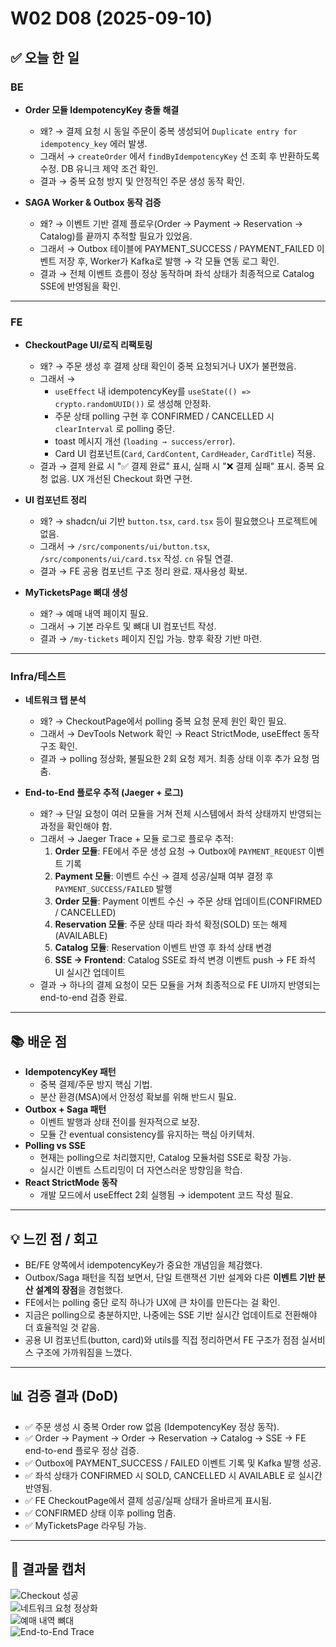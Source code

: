 # W02 D08 (2025-09-10)

## ✅ 오늘 한 일

### BE
- **Order 모듈 IdempotencyKey 충돌 해결**
  - 왜? → 결제 요청 시 동일 주문이 중복 생성되어 `Duplicate entry for idempotency_key` 에러 발생.  
  - 그래서 → `createOrder` 에서 `findByIdempotencyKey` 선 조회 후 반환하도록 수정. DB 유니크 제약 조건 확인.  
  - 결과 → 중복 요청 방지 및 안정적인 주문 생성 동작 확인.

- **SAGA Worker & Outbox 동작 검증**
  - 왜? → 이벤트 기반 결제 플로우(Order → Payment → Reservation → Catalog)를 끝까지 추적할 필요가 있었음.  
  - 그래서 → Outbox 테이블에 PAYMENT_SUCCESS / PAYMENT_FAILED 이벤트 저장 후, Worker가 Kafka로 발행 → 각 모듈 연동 로그 확인.  
  - 결과 → 전체 이벤트 흐름이 정상 동작하며 좌석 상태가 최종적으로 Catalog SSE에 반영됨을 확인.

---

### FE
- **CheckoutPage UI/로직 리팩토링**
  - 왜? → 주문 생성 후 결제 상태 확인이 중복 요청되거나 UX가 불편했음.  
  - 그래서 → 
    - `useEffect` 내 idempotencyKey를 `useState(() => crypto.randomUUID())` 로 생성해 안정화.  
    - 주문 상태 polling 구현 후 CONFIRMED / CANCELLED 시 `clearInterval` 로 polling 중단.  
    - toast 메시지 개선 (`loading → success/error`).  
    - Card UI 컴포넌트(`Card`, `CardContent`, `CardHeader`, `CardTitle`) 적용.  
  - 결과 → 결제 완료 시 "✅ 결제 완료" 표시, 실패 시 "❌ 결제 실패" 표시. 중복 요청 없음. UX 개선된 Checkout 화면 구현.

- **UI 컴포넌트 정리**
  - 왜? → shadcn/ui 기반 `button.tsx`, `card.tsx` 등이 필요했으나 프로젝트에 없음.  
  - 그래서 → `/src/components/ui/button.tsx`, `/src/components/ui/card.tsx` 작성. `cn` 유틸 연결.  
  - 결과 → FE 공용 컴포넌트 구조 정리 완료. 재사용성 확보.

- **MyTicketsPage 뼈대 생성**
  - 왜? → 예매 내역 페이지 필요.  
  - 그래서 → 기본 라우트 및 뼈대 UI 컴포넌트 작성.  
  - 결과 → `/my-tickets` 페이지 진입 가능. 향후 확장 기반 마련.

---

### Infra/테스트
- **네트워크 탭 분석**
  - 왜? → CheckoutPage에서 polling 중복 요청 문제 원인 확인 필요.  
  - 그래서 → DevTools Network 확인 → React StrictMode, useEffect 동작 구조 확인.  
  - 결과 → polling 정상화, 불필요한 2회 요청 제거. 최종 상태 이후 추가 요청 멈춤.

- **End-to-End 플로우 추적 (Jaeger + 로그)**
  - 왜? → 단일 요청이 여러 모듈을 거쳐 전체 시스템에서 좌석 상태까지 반영되는 과정을 확인해야 함.  
  - 그래서 → Jaeger Trace + 모듈 로그로 플로우 추적:  
    1. **Order 모듈**: FE에서 주문 생성 요청 → Outbox에 `PAYMENT_REQUEST` 이벤트 기록  
    2. **Payment 모듈**: 이벤트 수신 → 결제 성공/실패 여부 결정 후 `PAYMENT_SUCCESS/FAILED` 발행  
    3. **Order 모듈**: Payment 이벤트 수신 → 주문 상태 업데이트(CONFIRMED / CANCELLED)  
    4. **Reservation 모듈**: 주문 상태 따라 좌석 확정(SOLD) 또는 해제(AVAILABLE)  
    5. **Catalog 모듈**: Reservation 이벤트 반영 후 좌석 상태 변경  
    6. **SSE → Frontend**: Catalog SSE로 좌석 변경 이벤트 push → FE 좌석 UI 실시간 업데이트  
  - 결과 → 하나의 결제 요청이 모든 모듈을 거쳐 최종적으로 FE UI까지 반영되는 end-to-end 검증 완료.

---

## 📚 배운 점
- **IdempotencyKey 패턴**
  - 중복 결제/주문 방지 핵심 기법.  
  - 분산 환경(MSA)에서 안정성 확보를 위해 반드시 필요.
- **Outbox + Saga 패턴**
  - 이벤트 발행과 상태 전이를 원자적으로 보장.  
  - 모듈 간 eventual consistency를 유지하는 핵심 아키텍처.
- **Polling vs SSE**
  - 현재는 polling으로 처리했지만, Catalog 모듈처럼 SSE로 확장 가능.  
  - 실시간 이벤트 스트리밍이 더 자연스러운 방향임을 학습.
- **React StrictMode 동작**
  - 개발 모드에서 useEffect 2회 실행됨 → idempotent 코드 작성 필요.

---

## 💡 느낀 점 / 회고
- BE/FE 양쪽에서 idempotencyKey가 중요한 개념임을 체감했다.  
- Outbox/Saga 패턴을 직접 보면서, 단일 트랜잭션 기반 설계와 다른 **이벤트 기반 분산 설계의 장점**을 경험했다.  
- FE에서는 polling 중단 로직 하나가 UX에 큰 차이를 만든다는 걸 확인.  
- 지금은 polling으로 충분하지만, 나중에는 SSE 기반 실시간 업데이트로 전환해야 더 효율적일 것 같음.  
- 공용 UI 컴포넌트(button, card)와 utils를 직접 정리하면서 FE 구조가 점점 실서비스 구조에 가까워짐을 느꼈다.

---

## 📊 검증 결과 (DoD)
- ✅ 주문 생성 시 중복 Order row 없음 (IdempotencyKey 정상 동작).  
- ✅ Order → Payment → Order → Reservation → Catalog → SSE → FE end-to-end 플로우 정상 검증.  
- ✅ Outbox에 PAYMENT_SUCCESS / FAILED 이벤트 기록 및 Kafka 발행 성공.  
- ✅ 좌석 상태가 CONFIRMED 시 SOLD, CANCELLED 시 AVAILABLE 로 실시간 반영됨.  
- ✅ FE CheckoutPage에서 결제 성공/실패 상태가 올바르게 표시됨.  
- ✅ CONFIRMED 상태 이후 polling 멈춤.  
- ✅ MyTicketsPage 라우팅 가능.  

---

## 📸 결과물 캡처
![Checkout 성공](./images/checkout_success.png)  
![네트워크 요청 정상화](./images/network_polling_stop.png)  
![예매 내역 뼈대](./images/mytickets_page.png)  
![End-to-End Trace](./images/jaeger_trace.png)  
